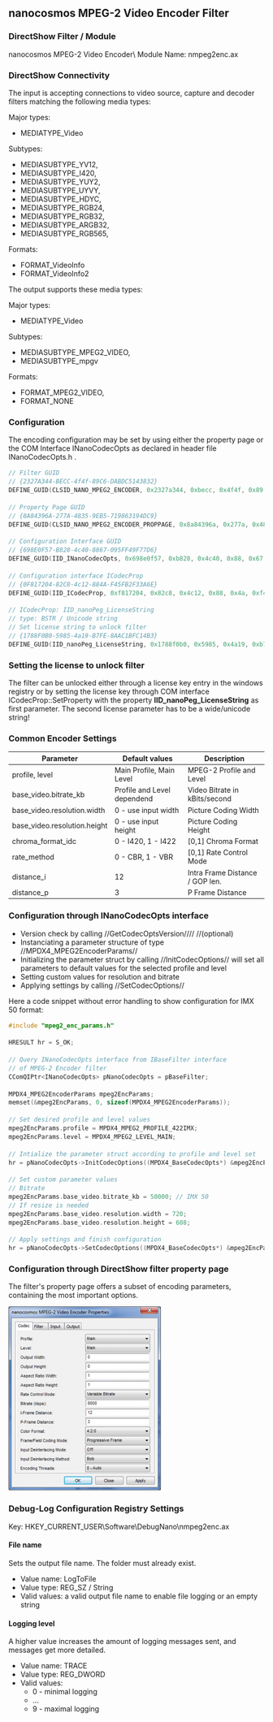 ## nanocosmos MPEG-2 Video Encoder Filter

### DirectShow Filter / Module

nanocosmos MPEG-2 Video Encoder\\
Module Name: nmpeg2enc.ax

### DirectShow Connectivity

The input is accepting connections to video source, capture and decoder filters matching the following media types:

Major types:
  * MEDIATYPE_Video

Subtypes:
  * MEDIASUBTYPE_YV12,
  * MEDIASUBTYPE_I420,
  * MEDIASUBTYPE_YUY2,
  * MEDIASUBTYPE_UYVY,
  * MEDIASUBTYPE_HDYC,
  * MEDIASUBTYPE_RGB24,
  * MEDIASUBTYPE_RGB32,
  * MEDIASUBTYPE_ARGB32,
  * MEDIASUBTYPE_RGB565,

Formats:
  * FORMAT_VideoInfo
  * FORMAT_VideoInfo2

The output supports these media types:

Major types:
  * MEDIATYPE_Video

Subtypes:
  * MEDIASUBTYPE_MPEG2_VIDEO,
  * MEDIASUBTYPE_mpgv

Formats:
  * FORMAT_MPEG2_VIDEO,
  * FORMAT_NONE

### Configuration

The encoding configuration may be set by using either the property page or the COM Interface INanoCodecOpts as declared in header file INanoCodecOpts.h .

```cpp
// Filter GUID
// {2327A344-BECC-4f4f-89C6-DABDC5143832}
DEFINE_GUID(CLSID_NANO_MPEG2_ENCODER, 0x2327a344, 0xbecc, 0x4f4f, 0x89, 0xc6, 0xda, 0xbd, 0xc5, 0x14, 0x38, 0x32);

// Property Page GUID
// {8A84396A-277A-4835-9EB5-719863194DC9}
DEFINE_GUID(CLSID_NANO_MPEG2_ENCODER_PROPPAGE, 0x8a84396a, 0x277a, 0x4835, 0x9e, 0xb5, 0x71, 0x98, 0x63, 0x19, 0x4d, 0xc9);

// Configuration Interface GUID
// {698E0F57-B828-4c40-8867-095FF49F77D6}
DEFINE_GUID(IID_INanoCodecOpts, 0x698e0f57, 0xb828, 0x4c40, 0x88, 0x67, 0x9, 0x5f, 0xf4, 0x9f, 0x77, 0xd6);

// Configuration interface ICodecProp
// {0F817204-82C8-4c12-884A-F45FB2F33A6E}
DEFINE_GUID(IID_ICodecProp, 0xf817204, 0x82c8, 0x4c12, 0x88, 0x4a, 0xf4, 0x5f, 0xb2, 0xf3, 0x3a, 0x6e);

// ICodecProp: IID_nanoPeg_LicenseString
// type: BSTR / Unicode string
// Set license string to unlock filter
// {1788F0B0-5985-4a19-B7FE-8AAC1BFC14B3}
DEFINE_GUID(IID_nanoPeg_LicenseString, 0x1788f0b0, 0x5985, 0x4a19, 0xb7, 0xfe, 0x8a, 0xac, 0x1b, 0xfc, 0x14, 0xb3);
```


### Setting the license to unlock filter

The filter can be unlocked either through a license key entry in the windows registry or
by setting the license key through COM interface ICodecProp::SetProperty with the
property **IID_nanoPeg_LicenseString** as first parameter. The second license parameter
has to be a wide/unicode string!

### Common Encoder Settings

| Parameter                    | Default values              | Description                     |
|------------------------------|-----------------------------|---------------------------------|
| profile, level               | Main Profile, Main Level    | MPEG-2 Profile and Level        |
| base_video.bitrate_kb        | Profile and Level dependend | Video Bitrate in kBits/second   |
| base_video.resolution.width  | 0 - use input width         | Picture Coding Width            |
| base_video.resolution.height | 0 - use input height        | Picture Coding Height           |
| chroma_format_idc            | 0 - I420, 1 - I422          | [0,1] Chroma Format             |
| rate_method                  | 0 - CBR, 1 - VBR            | [0,1] Rate Control Mode         |
| distance_i                   | 12                          | Intra Frame Distance / GOP len. |
| distance_p                   | 3                           | P Frame Distance                |

### Configuration through INanoCodecOpts interface

  - Version check by calling //GetCodecOptsVersion//// //(optional)
  - Instanciating a parameter structure of type //MPDX4_MPEG2EncoderParams//
  - Initializing the parameter struct by calling //InitCodecOptions// will set all parameters to default values for the selected profile and level
  - Setting custom values for resolution and bitrate
  - Applying settings by calling //SetCodecOptions//

Here a code snippet without error handling to show configuration for IMX 50 format:
```cpp
#include "mpeg2_enc_params.h"

HRESULT hr = S_OK;

// Query INanoCodecOpts interface from IBaseFilter interface
// of MPEG-2 Encoder filter
CComQIPtr<INanoCodecOpts> pNanoCodecOpts = pBaseFilter;

MPDX4_MPEG2EncoderParams mpeg2EncParams;
memset(&mpeg2EncParams, 0, sizeof(MPDX4_MPEG2EncoderParams));

// Set desired profile and level values
mpeg2EncParams.profile = MPDX4_MPEG2_PROFILE_422IMX;
mpeg2EncParams.level = MPDX4_MPEG2_LEVEL_MAIN;

// Intialize the parameter struct according to profile and level set
hr = pNanoCodecOpts->InitCodecOptions((MPDX4_BaseCodecOpts*) &mpeg2EncParams, INANOCODECOPTS_VERSION);

// Set custom parameter values
// Bitrate
mpeg2EncParams.base_video.bitrate_kb = 50000; // IMX 50
// If resize is needed
mpeg2EncParams.base_video.resolution.width = 720;
mpeg2EncParams.base_video.resolution.height = 608;

// Apply settings and finish configuration
hr = pNanoCodecOpts->SetCodecOptions((MPDX4_BaseCodecOpts*) &mpeg2EncParams, INANOCODECOPTS_VERSION);
```


### Configuration through DirectShow  filter property page

The filter's property page offers a subset of encoding parameters, containing the most important options.

![MPEG-2 Video Encoder Properties](img/directshow_mpeg2_video_enc_prop.png)

### Debug-Log Configuration Registry Settings

Key: HKEY_CURRENT_USER\Software\DebugNano\nmpeg2enc.ax

#### File name

Sets the output file name. The folder must already exist.
  * Value name: 	LogToFile
  * Value type: 	       REG_SZ / String
  * Valid values:	a valid output file name to enable file logging or an empty string

#### Logging level

A higher value increases the amount of logging messages sent, and messages get more detailed.
  * Value name: 	TRACE
  * Value type: 	REG_DWORD
  * Valid values:
    * 0 - minimal logging
    * …
    * 9 - maximal logging
